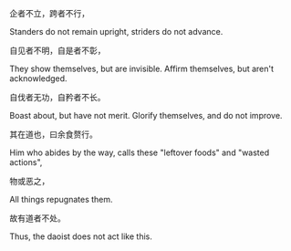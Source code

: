 企者不立，跨者不行，

Standers do not remain upright, striders do not advance.

自见者不明，自是者不彰，

They show themselves, but are invisible. Affirm themselves, but aren't acknowledged.

自伐者无功，自矜者不长。

Boast about, but have not merit. Glorify themselves, and do not improve.

其在道也，曰余食赘行。

Him who abides by the way, calls these "leftover foods" and "wasted actions",

物或恶之，

All things repugnates them.

故有道者不处。

Thus, the daoist does not act like this.
